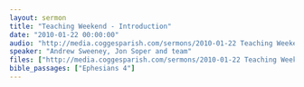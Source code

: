 ```yaml
---
layout: sermon
title: "Teaching Weekend - Introduction"
date: "2010-01-22 00:00:00"
audio: "http://media.coggesparish.com/sermons/2010-01-22 Teaching Weekend - Introduction.mp3"
speaker: "Andrew Sweeney, Jon Soper and team"
files: ["http://media.coggesparish.com/sermons/2010-01-22 Teaching Weekend - Introduction.pdf"]
bible_passages: ["Ephesians 4"]
---
```

